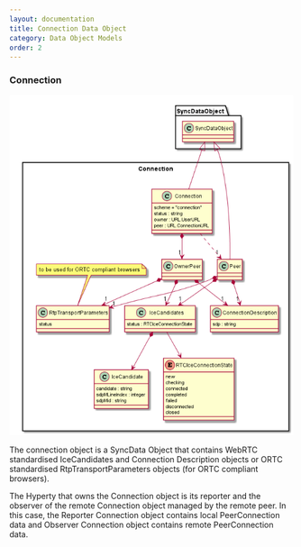 ```yaml
---
layout: documentation
title: Connection Data Object
category: Data Object Models
order: 2
---
```


### Connection

![Connection Data Object Model](Connection-Data-Object-Model.png)

The connection object is a SyncData Object that contains WebRTC standardised IceCandidates and Connection Description objects or ORTC standardised RtpTransportParameters objects (for ORTC compliant browsers).

The Hyperty that owns the Connection object is its reporter and the observer of the remote Connection object managed by the remote peer. In this case, the Reporter Connection object contains local PeerConnection data and Observer Connection object contains remote PeerConnection data.
